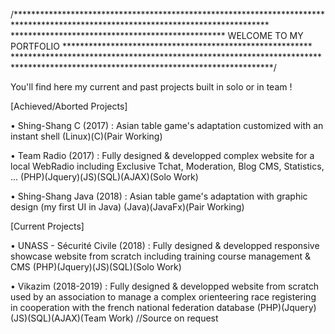 /**********************************************************************************************************************************
************************************************* WELCOME TO MY PORTFOLIO *********************************************************
***********************************************************************************************************************************/

You'll find here my current and past projects built in solo or in team !


[Achieved/Aborted Projects]

• Shing-Shang C (2017) : Asian table game's adaptation customized with an instant shell
(Linux)(C)(Pair Working)

• Team Radio (2017) : Fully designed & developped complex website for a local WebRadio including Exclusive Tchat, Moderation, Blog CMS, Statistics, ...
(PHP)(Jquery)(JS)(SQL)(AJAX)(Solo Work)

• Shing-Shang Java (2018) : Asian table game's adaptation with graphic design (my first UI in Java)
(Java)(JavaFx)(Pair Working)

[Current Projects]

• UNASS - Sécurité Civile (2018) : Fully designed & developped responsive showcase website from scratch including training course management & CMS
(PHP)(Jquery)(JS)(SQL)(Solo Work)

• Vikazim (2018-2019) : Fully designed & developped website from scratch used by an association to manage a complex orienteering race registering in cooperation with the french national federation database
(PHP)(Jquery)(JS)(SQL)(AJAX)(Team Work)
//Source on request
